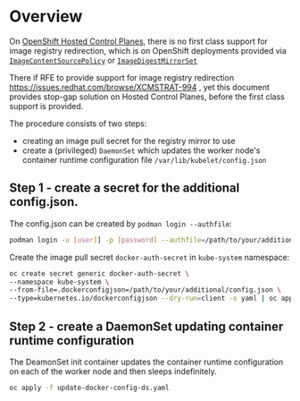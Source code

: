 # Overview

On [OpenShift Hosted Control Planes](https://docs.redhat.com/en/documentation/openshift_container_platform/4.18/html/hosted_control_planes/hosted-control-planes-overview), there is no first class support for image registry redirection, which is on OpenShift deployments provided via [`ImageContentSourcePolicy`](https://docs.redhat.com/en/documentation/openshift_container_platform/4.18/html/images/image-configuration#images-configuration-blocked-payload) or [`ImageDigestMirrorSet`](https://docs.redhat.com/en/documentation/openshift_container_platform/4.14/html/config_apis/imagedigestmirrorset-config-openshift-io-v1)

There if RFE to provide support for image registry redirection https://issues.redhat.com/browse/XCMSTRAT-994 , yet this document provides stop-gap solution on Hosted Control Planes, before the first class support is provided.

The procedure consists of two steps:
- creating an image pull secret for the registry mirror to use
- create a (privileged) `DaemonSet` which updates the worker node's container runtime configuration file `/var/lib/kubelet/config.json`

## Step 1 - create a secret for the additional config.json.

The config.json can be created by `podman login --authfile`:

```sh
podman login -u [user]] -p [password] --authfile=/path/to/your/additional/config.json  [registry]
```

Create the image pull secret `docker-auth-secret` in `kube-system` namespace:

```sh
oc create secret generic docker-auth-secret \
--namespace kube-system \
--from-file=.dockerconfigjson=/path/to/your/additional/config.json \
--type=kubernetes.io/dockerconfigjson --dry-run=client -o yaml | oc apply -f 
```

## Step 2 - create a DaemonSet updating container runtime configuration

The DeamonSet init container updates the container runtime configuration on each of the worker node and then sleeps indefinitely.

```sh
oc apply -f update-docker-config-ds.yaml
```
